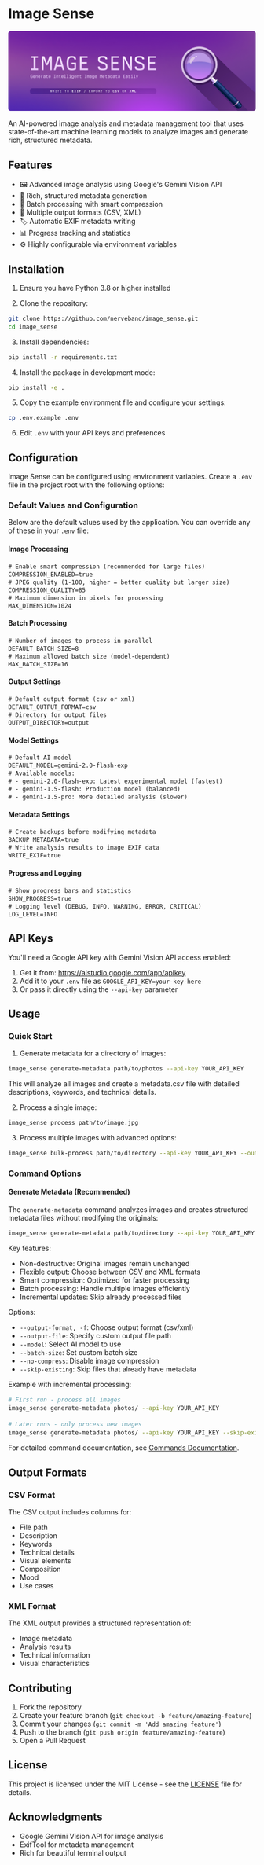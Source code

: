 # Image Sense

![Image Sense](icon/Image%20Sense%20Banner.jpg)

An AI-powered image analysis and metadata management tool that uses state-of-the-art machine learning models to analyze images and generate rich, structured metadata.

## Features

- 🖼️ Advanced image analysis using Google's Gemini Vision API
- 📝 Rich, structured metadata generation
- 🔄 Batch processing with smart compression
- 💾 Multiple output formats (CSV, XML)
- 🏷️ Automatic EXIF metadata writing
- 📊 Progress tracking and statistics
- ⚙️ Highly configurable via environment variables

## Installation

1. Ensure you have Python 3.8 or higher installed

2. Clone the repository:
```bash
git clone https://github.com/nerveband/image_sense.git
cd image_sense
```

3. Install dependencies:
```bash
pip install -r requirements.txt
```

4. Install the package in development mode:
```bash
pip install -e .
```

5. Copy the example environment file and configure your settings:
```bash
cp .env.example .env
```

6. Edit `.env` with your API keys and preferences

## Configuration

Image Sense can be configured using environment variables. Create a `.env` file in the project root with the following options:

### Default Values and Configuration

Below are the default values used by the application. You can override any of these in your `.env` file:

#### Image Processing
```env
# Enable smart compression (recommended for large files)
COMPRESSION_ENABLED=true
# JPEG quality (1-100, higher = better quality but larger size)
COMPRESSION_QUALITY=85
# Maximum dimension in pixels for processing
MAX_DIMENSION=1024
```

#### Batch Processing
```env
# Number of images to process in parallel
DEFAULT_BATCH_SIZE=8
# Maximum allowed batch size (model-dependent)
MAX_BATCH_SIZE=16
```

#### Output Settings
```env
# Default output format (csv or xml)
DEFAULT_OUTPUT_FORMAT=csv
# Directory for output files
OUTPUT_DIRECTORY=output
```

#### Model Settings
```env
# Default AI model
DEFAULT_MODEL=gemini-2.0-flash-exp
# Available models:
# - gemini-2.0-flash-exp: Latest experimental model (fastest)
# - gemini-1.5-flash: Production model (balanced)
# - gemini-1.5-pro: More detailed analysis (slower)
```

#### Metadata Settings
```env
# Create backups before modifying metadata
BACKUP_METADATA=true
# Write analysis results to image EXIF data
WRITE_EXIF=true
```

#### Progress and Logging
```env
# Show progress bars and statistics
SHOW_PROGRESS=true
# Logging level (DEBUG, INFO, WARNING, ERROR, CRITICAL)
LOG_LEVEL=INFO
```

## API Keys

You'll need a Google API key with Gemini Vision API access enabled:
1. Get it from: https://aistudio.google.com/app/apikey
2. Add it to your `.env` file as `GOOGLE_API_KEY=your-key-here`
3. Or pass it directly using the `--api-key` parameter

## Usage

### Quick Start

1. Generate metadata for a directory of images:
```bash
image_sense generate-metadata path/to/photos --api-key YOUR_API_KEY
```
This will analyze all images and create a metadata.csv file with detailed descriptions, keywords, and technical details.

2. Process a single image:
```bash
image_sense process path/to/image.jpg
```

3. Process multiple images with advanced options:
```bash
image_sense bulk-process path/to/directory --api-key YOUR_API_KEY --output-format xml
```

### Command Options

#### Generate Metadata (Recommended)
The `generate-metadata` command analyzes images and creates structured metadata files without modifying the originals:
```bash
image_sense generate-metadata path/to/directory --api-key YOUR_API_KEY [OPTIONS]
```

Key features:
- Non-destructive: Original images remain unchanged
- Flexible output: Choose between CSV and XML formats
- Smart compression: Optimized for faster processing
- Batch processing: Handle multiple images efficiently
- Incremental updates: Skip already processed files

Options:
- `--output-format, -f`: Choose output format (csv/xml)
- `--output-file`: Specify custom output file path
- `--model`: Select AI model to use
- `--batch-size`: Set custom batch size
- `--no-compress`: Disable image compression
- `--skip-existing`: Skip files that already have metadata

Example with incremental processing:
```bash
# First run - process all images
image_sense generate-metadata photos/ --api-key YOUR_API_KEY

# Later runs - only process new images
image_sense generate-metadata photos/ --api-key YOUR_API_KEY --skip-existing
```

For detailed command documentation, see [Commands Documentation](docs/commands.md).

## Output Formats

### CSV Format
The CSV output includes columns for:
- File path
- Description
- Keywords
- Technical details
- Visual elements
- Composition
- Mood
- Use cases

### XML Format
The XML output provides a structured representation of:
- Image metadata
- Analysis results
- Technical information
- Visual characteristics

## Contributing

1. Fork the repository
2. Create your feature branch (`git checkout -b feature/amazing-feature`)
3. Commit your changes (`git commit -m 'Add amazing feature'`)
4. Push to the branch (`git push origin feature/amazing-feature`)
5. Open a Pull Request

## License

This project is licensed under the MIT License - see the [LICENSE](LICENSE) file for details.

## Acknowledgments

- Google Gemini Vision API for image analysis
- ExifTool for metadata management
- Rich for beautiful terminal output 